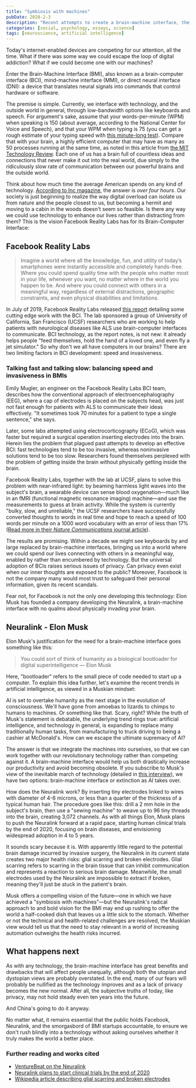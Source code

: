 ```yaml
---
title: "Symbiosis with machines"
pubDate: 2020-2-3
description: "Recent attempts to create a brain-machine interface, the symbiosis between human and machine."
categories: [social, psychology, essays, science]
tags: [neuroscience, artificial intelligence]
---
```

Today's internet-enabled devices are competing for our attention, all the time. What if there was some way we could escape the loop of digital addiction? What if we could become one with our machines?

Enter the Brain-Machine Interface (BMI), also known as a brain-computer interface (BCI), mind-machine interface (MMI), or direct neural interface (DNI): a device that translates neural signals into commands that control hardware or software.

The premise is simple. Currently, we interface with technology, and the outside world in general, through low-bandwidth options like keyboards and speech. For argument's sake, assume that your words-per-minute (WPM) when speaking is 150 (about average, according to the National Center for Voice and Speech), and that your WPM when typing is 75 (you can get a rough estimate of your typing speed with [this minute-long test](https://thetypingcat.com/typing-speed-test/1m)). Compare that with your brain, a highly efficient computer that may have as many as 50 processes running at the same time, as noted in this article from [the MIT Technology Review](https://www.technologyreview.com/s/532291/fmri-data-reveals-the-number-of-parallel-processes-running-in-the-brain/). Each one of us has a brain full of countless ideas and connections that never make it out into the real world, due simply to the ridiculously slow rate of communication between our powerful brains and the outside world.

Think about how much time the average American spends on any kind of technology. [According to Inc magazine](https://www.inc.com/melanie-curtin/are-you-on-your-phone-too-much-average-person-spends-this-many-hours-on-it-every-day.html), the answer is *over four hours*. Our society is just beginning to realize the way digital overload can isolate us from nature and the people closest to us, but becoming a hermit and moving to a cabin in the woods doesn't seem so feasible. Is there any way we could use technology to enhance our lives rather than distracting from them? This is the vision Facebook Reality Labs has for its Brain-Computer Interface:

## Facebook Reality Labs

> Imagine a world where all the knowledge, fun, and utility of today’s smartphones were instantly accessible and completely hands-free. Where you could spend quality time with the people who matter most in your life, whenever you want, no matter where in the world you happen to be. And where you could connect with others in a meaningful way, regardless of external distractions, geographic constraints, and even physical disabilities and limitations.

In July of 2019, Facebook Reality Labs released [this report](https://tech.fb.com/imagining-a-new-interface-hands-free-communication-without-saying-a-word/) detailing some cutting edge work with the BCI. The lab sponsored a group of University of California, San Francisco (UCSF) researchers who are working to help patients with neurological diseases like ALS use brain-computer interfaces to communicate. BCI technology, as the report notes, is not new: it already helps people "feed themselves, hold the hand of a loved one, and even fly a jet simulator." So why don't we all have computers in our brains? There are two limiting factors in BCI development: speed and invasiveness.

### Talking fast and talking slow: balancing speed and invasiveness in BMIs

Emily Mugler, an engineer on the Facebook Reality Labs BCI team, describes how the conventional approach of electroencephalography (EEG), where a cap of electrodes is placed on the subjects head, was just not fast enough for patients with ALS to communicate their ideas effectively. "It sometimes took 70 minutes for a patient to type a single sentence," she says.

Later, some labs attempted using electrocorticography (ECoG), which was faster but required a surgical operation inserting electrodes into the brain. Herein lies the problem that plagued past attempts to develop an effective BCI: fast technologies tend to be too invasive, whereas noninvasive solutions tend to be too slow. Researchers found themselves perplexed with the problem of getting inside the brain without physically getting inside the brain.

Facebook Reality Labs, together with the lab at UCSF, plans to solve this problem with near-infrared light: by beaming harmless light waves into the subject's brain, a wearable device can sense blood oxygenation—much like in an fMRI (functional magnetic resonance imaging) machine—and use the measurements to guess at brain activity. While the system is currently "bulky, slow, and unreliable," the UCSF researchers have successfully converted thoughts to words in real time and hope to reach a speed of 100 words per minute on a 1000 word vocabulary with an error of less than 17% ([Read more in their *Nature Communications* journal article](https://www.nature.com/articles/s41467-019-10994-4)).

The results are promising. Within a decade we might see keyboards by and large replaced by brain-machine interfaces, bringing us into a world where we could spend our lives connecting with others in a meaningful way, enabled by rather than encumbered by technology. But the universal adoption of BCIs raises serious issues of privacy. Can privacy even exist when our inner thoughts are exposed to the public? Moreover, Facebook is not the company many would most trust to safeguard their personal information, given its recent scandals.

Fear not, for Facebook is not the only one developing this technology: Elon Musk has founded a company developing the Neuralink, a brain-machine interface with no qualms about physically invading your brain.

## Neuralink - Elon Musk

Elon Musk's justification for the need for a brain-machine interface goes something like this:

> You could sort of think of humanity as a biological bootloader for digital superintelligence
> — Elon Musk

Here, "bootloader" refers to the small piece of code needed to start up a computer. To explain this idea further, let's examine the recent trends in artificial intelligence, as viewed in a Muskian mindset:

AI is set to overtake humanity as the next stage in the evolution of consciousness. We'll have gone from amoebas to lizards to chimps to humans to machines. Or something like that. Scary, right? While the truth of Musk's statement is debatable, the underlying trend rings true: artificial intelligence, and technology in general, is expanding to replace many traditionally human tasks, from manufacturing to truck driving to being a cashier at McDonald's. How can we escape the ultimate supremacy of AI?

The answer is that we integrate the machines into ourselves, so that we can work together with our revolutionary technology rather than competing against it. A brain-machine interface would help us both drastically increase our productivity and avoid becoming obsolete. If you subscribe to Musk's view of the inevitable march of technology (detailed in [this interview](https://www.youtube.com/watch?v=f3lUEnMaiAU)), we have two options: brain-machine interface or extinction as AI takes over.

How does the Neuralink work? By inserting tiny electrodes linked to wires with diameter of 4-6 microns, or less than a quarter of the thickness of a typical human hair. The procedure goes like this: drill a 2 mm hole in the subject's brain, then use a "sewing machine" to weave up to 96 tiny threads into the brain, creating 3,072 channels. As with all things Elon, Musk plans to push the Neuralink forward at a rapid pace, starting human clinical trials by the end of 2020, focusing on brain diseases, and envisioning widespread adoption in 4 to 5 years.

It sounds scary because it is. With apparently little regard to the potential brain damage incurred by invasive surgery, the Neuralink in its current state creates two major health risks: glial scarring and broken electrodes. Glial scarring refers to scarring in the brain tissue that can inhibit communication and represents a reaction to serious brain damage. Meanwhile, the small electrodes used by the Neuralink are impossible to extract if broken, meaning they'll just be stuck in the patient's brain.

Musk offers a compelling vision of the future—one in which we have achieved a "symbiosis with machines"—but the Neuralink's radical approach to and bold vision for the BMI may end up rushing to offer the world a half-cooked dish that leaves us a little sick to the stomach. Whether or not the technical and health-related challenges are resolved, the Muskian view would tell us that the need to stay relevant in a world of increasing automation outweighs the health risks incurred.

## What happens next

As with any technology, the brain-machine interface has great benefits and drawbacks that will affect people unequally, although both the utopian and dystopian views are probably overstated. In the end, many of our fears will probably be nullified as the technology improves and as a lack of privacy becomes the new normal. After all, the subjective truths of today, like privacy, may not hold steady even ten years into the future.

And China's going to do it anyway.

No matter what, it remains essential that the public holds Facebook, Neuralink, and the smorgasbord of BMI startups accountable, to ensure we don't rush blindly into a technology without asking ourselves whether it truly makes the world a better place.

### Further reading and works cited

- [VentureBeat on the Neuralink](https://venturebeat.com/2019/07/16/neuralinks-technology-embeds-tiny-wires-in-the-brain-to-read-electrical-pulses/)
- [Neuralink plans to start clinical trials by the end of 2020](https://www.cnbc.com/2019/07/17/elon-musk-brain-machine-startup-neuralink-plans-human-trials-in-2020.html)
- [Wikipedia article describing glial scarring and broken electrodes](https://en.wikipedia.org/wiki/Neuralink)
